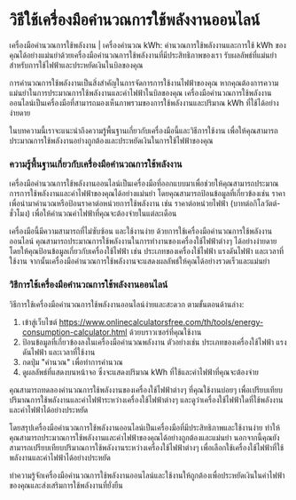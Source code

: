 วิธีใช้เครื่องมือคำนวณการใช้พลังงานออนไลน์
==========================================

เครื่องมือคำนวณการใช้พลังงาน | เครื่องคำนวณ kWh: คำนวณการใช้พลังงานและการใช้ kWh ของคุณได้อย่างแม่นยำด้วยเครื่องมือคำนวณการใช้พลังงานที่มีประสิทธิภาพของเรา รับผลลัพธ์ที่แม่นยำสำหรับการใช้ไฟฟ้าและประหยัดเงินในบิลของคุณ

การคำนวณการใช้พลังงานเป็นสิ่งสำคัญในการจัดการการใช้งานไฟฟ้าของคุณ หากคุณต้องการความแม่นยำในการประมาณการใช้พลังงานและค่าไฟฟ้าในบิลของคุณ เครื่องมือคำนวณการใช้พลังงานออนไลน์เป็นเครื่องมือที่สามารถมองเห็นภาพรวมของการใช้พลังงานและปริมาณ kWh ที่ใช้ได้อย่างง่ายดาย

ในบทความนี้เราจะแนะนำถึงความรู้พื้นฐานเกี่ยวกับเครื่องมือนี้และวิธีการใช้งาน เพื่อให้คุณสามารถประมาณการใช้พลังงานอย่างถูกต้องและประหยัดเงินในการใช้ไฟฟ้าของคุณ

### ความรู้พื้นฐานเกี่ยวกับเครื่องมือคำนวณการใช้พลังงาน

เครื่องมือคำนวณการใช้พลังงานออนไลน์เป็นเครื่องมือที่ออกแบบมาเพื่อช่วยให้คุณสามารถประมาณการการใช้พลังงานและค่าไฟฟ้าของคุณได้อย่างแม่นยำ โดยคุณสามารถป้อนข้อมูลที่เกี่ยวข้องเช่น ราคาเพื่อนำมาคำนวณหรือป้อนราคาต่อหน่วยการใช้พลังงาน เช่น ราคาต่อหน่วยไฟฟ้า (บาทต่อกิโลวัตต์-ชั่วโมง) เพื่อให้คำนวณค่าไฟฟ้าที่คุณจะต้องจ่ายในแต่ละเดือน

เครื่องมือนี้มีความสามารถที่ไม่ซับซ้อน และใช้งานง่าย ด้วยการใช้เครื่องมือคำนวณการใช้พลังงานออนไลน์ คุณสามารถประมาณการใช้พลังงานในการทำงานของเครื่องใช้ไฟฟ้าต่างๆ ได้อย่างง่ายดาย โดยให้คุณป้อนข้อมูลเกี่ยวกับเครื่องใช้ไฟฟ้า เช่น ประเภทของเครื่องใช้ไฟฟ้า แรงดันไฟฟ้า และเวลาที่ใช้งาน จากนั้นเครื่องมือคำนวณการใช้พลังงานจะแสดงผลลัพธ์ให้คุณได้อย่างรวดเร็วและแม่นยำ

### วิธีการใช้เครื่องมือคำนวณการใช้พลังงานออนไลน์

วิธีการใช้เครื่องมือคำนวณการใช้พลังงานออนไลน์ง่ายและสะดวก ตามขั้นตอนด้านล่าง:

1. เข้าสู่เว็บไซต์ <https://www.onlinecalculatorsfree.com/th/tools/energy-consumption-calculator.html> ด้วยบราวเซอร์ที่คุณใช้งาน
2. ป้อนข้อมูลที่เกี่ยวข้องลงในเครื่องมือคำนวณพลังงาน ตัวอย่างเช่น ประเภทของเครื่องใช้ไฟฟ้า แรงดันไฟฟ้า และเวลาที่ใช้งาน
3. กดปุ่ม "คำนวณ" เพื่อทำการคำนวณ
4. ดูผลลัพธ์ที่แสดงบนหน้าจอ ซึ่งจะแสดงปริมาณ kWh ที่ใช้และค่าไฟฟ้าที่คุณจะต้องจ่าย

คุณสามารถทดลองคำนวณการใช้พลังงานของเครื่องใช้ไฟฟ้าต่างๆ ที่คุณใช้งานบ่อยๆ เพื่อเปรียบเทียบปริมาณการใช้พลังงานและค่าไฟฟ้าระหว่างเครื่องใช้ไฟฟ้าต่างๆ และดูว่าเครื่องใช้ไฟฟ้าใดที่ใช้พลังงานและค่าไฟฟ้าได้อย่างประหยัด

โดยสรุปเครื่องมือคำนวณการใช้พลังงานออนไลน์เป็นเครื่องมือที่มีประสิทธิภาพและใช้งานง่าย ทำให้คุณสามารถประมาณการใช้พลังงานและค่าไฟฟ้าของคุณได้อย่างถูกต้องและแม่นยำ นอกจากนี้คุณยังสามารถเปรียบเทียบปริมาณการใช้พลังงานระหว่างเครื่องใช้ไฟฟ้าต่างๆ เพื่อเลือกใช้เครื่องใช้ไฟฟ้าที่ใช้พลังงานและค่าไฟฟ้าได้อย่างประหยัด

ทำความรู้จักเครื่องมือคำนวณการใช้พลังงานออนไลน์และใช้งานให้ถูกต้องเพื่อประหยัดเงินในค่าไฟฟ้าของคุณและส่งเสริมการใช้พลังงานที่ยั่งยืน
